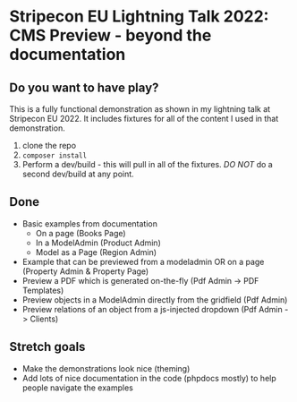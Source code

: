 # Stripecon EU Lightning Talk 2022: CMS Preview - beyond the documentation

## Do you want to have play?

This is a fully functional demonstration as shown in my lightning talk at Stripecon EU 2022.
It includes fixtures for all of the content I used in that demonstration.

1. clone the repo
1. `composer install`
1. Perform a dev/build - this will pull in all of the fixtures. _DO NOT_ do a second dev/build at any point.

## Done

- Basic examples from documentation
  - On a page (Books Page)
  - In a ModelAdmin (Product Admin)
  - Model as a Page (Region Admin)
- Example that can be previewed from a modeladmin OR on a page (Property Admin & Property Page)
- Preview a PDF which is generated on-the-fly (Pdf Admin -> PDF Templates)
- Preview objects in a ModelAdmin directly from the gridfield (Pdf Admin)
- Preview relations of an object from a js-injected dropdown (Pdf Admin -> Clients)

## Stretch goals

- Make the demonstrations look nice (theming)
- Add lots of nice documentation in the code (phpdocs mostly) to help people navigate the examples
